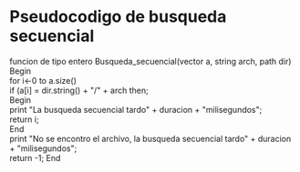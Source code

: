 # Pseudocodigo de busqueda secuencial
funcion de tipo entero Busqueda_secuencial(vector <string> a, string arch, path dir)  
	Begin  
		for i←0 to a.size()    
   			if (a[i] = dir.string() + "/" + arch then;  
   				Begin  
	       				print "La busqueda secuencial tardo" + duracion + "milisegundos";  
					return i;  
    				End  
		print "No se encontro el archivo, la busqueda secuencial tardo" + duracion + "milisegundos";  
	 	return -1;
	End  
